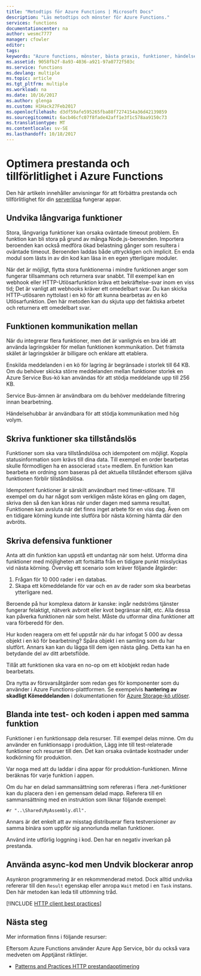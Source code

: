 ```yaml
---
title: "Metodtips för Azure Functions | Microsoft Docs"
description: "Läs metodtips och mönster för Azure Functions."
services: functions
documentationcenter: na
author: wesmc7777
manager: cfowler
editor: 
tags: 
keywords: "Azure functions, mönster, bästa praxis, funktioner, händelsebearbetning, webhooks, dynamiska beräkning, serverlösa arkitektur"
ms.assetid: 9058fb2f-8a93-4036-a921-97a0772f503c
ms.service: functions
ms.devlang: multiple
ms.topic: article
ms.tgt_pltfrm: multiple
ms.workload: na
ms.date: 10/16/2017
ms.author: glenga
ms.custom: H1Hack27Feb2017
ms.openlocfilehash: d3df59afe595265fba88f7274154a36d42139859
ms.sourcegitcommit: 6acb46cfc07f8fade42aff1e3f1c578aa9150c73
ms.translationtype: MT
ms.contentlocale: sv-SE
ms.lasthandoff: 10/18/2017
---
```

# <a name="optimize-the-performance-and-reliability-of-azure-functions"></a>Optimera prestanda och tillförlitlighet i Azure Functions

Den här artikeln innehåller anvisningar för att förbättra prestanda och tillförlitlighet för din [serverlösa](https://azure.microsoft.com/overview/serverless-computing/) fungerar appar. 


## <a name="avoid-long-running-functions"></a>Undvika långvariga funktioner

Stora, långvariga funktioner kan orsaka oväntade timeout problem. En funktion kan bli stora på grund av många Node.js-beroenden. Importera beroenden kan också medföra ökad belastning gånger som resultera i oväntade timeout. Beroenden laddas både uttryckligen och implicit. En enda modul som lästs in av din kod kan läsa in en egen ytterligare moduler.  

När det är möjligt, flytta stora funktionerna i mindre funktionen anger som fungerar tillsammans och returnera svar snabbt. Till exempel kan en webhook eller HTTP-Utlösarfunktion kräva ett bekräftelse-svar inom en viss tid; Det är vanligt att webhooks kräver ett omedelbart svar. Du kan skicka HTTP-utlösaren nyttolast i en kö för att kunna bearbetas av en kö Utlösarfunktion. Den här metoden kan du skjuta upp det faktiska arbetet och returnera ett omedelbart svar.


## <a name="cross-function-communication"></a>Funktionen kommunikation mellan

När du integrerar flera funktioner, men det är vanligtvis en bra idé att använda lagringsköer för mellan funktionen kommunikation.  Det främsta skälet är lagringsköer är billigare och enklare att etablera. 

Enskilda meddelanden i en kö för lagring är begränsade i storlek till 64 KB. Om du behöver skicka större meddelanden mellan funktioner storlek en Azure Service Bus-kö kan användas för att stödja meddelande upp till 256 KB.

Service Bus-ämnen är användbara om du behöver meddelande filtrering innan bearbetning.

Händelsehubbar är användbara för att stödja kommunikation med hög volym.


## <a name="write-functions-to-be-stateless"></a>Skriva funktioner ska tillståndslös 

Funktioner som ska vara tillståndslösa och idempotent om möjligt. Koppla statusinformation som krävs till dina data. Till exempel en order bearbetas skulle förmodligen ha en associerad `state` medlem. En funktion kan bearbeta en ordning som baseras på det aktuella tillståndet eftersom själva funktionen förblir tillståndslösa. 

Idempotent funktioner är särskilt användbart med timer-utlösare. Till exempel om du har något som verkligen måste köras en gång om dagen, skriva den så den kan köras när under dagen med samma resultat. Funktionen kan avsluta när det finns inget arbete för en viss dag. Även om en tidigare körning kunde inte slutföra bör nästa körning hämta där den avbröts.


## <a name="write-defensive-functions"></a>Skriva defensiva funktioner

Anta att din funktion kan uppstå ett undantag när som helst. Utforma dina funktioner med möjligheten att fortsätta från en tidigare punkt misslyckas vid nästa körning. Överväg ett scenario som kräver följande åtgärder:

1. Frågan för 10 000 rader i en databas.
2. Skapa ett kömeddelande för var och en av de rader som ska bearbetas ytterligare ned.
 
Beroende på hur komplexa datorn är kanske: ingår nedströms tjänster fungerar felaktigt, nätverk avbrott eller kvot begränsar nått, etc. Alla dessa kan påverka funktionen när som helst. Måste du utformar dina funktioner att vara förberedd för den.

Hur koden reagera om ett fel uppstår när du har infogat 5 000 av dessa objekt i en kö för bearbetning? Spåra objekt i en samling som du har slutfört. Annars kan kan du lägga till dem igen nästa gång. Detta kan ha en betydande del av ditt arbetsflöde. 

Tillåt att funktionen ska vara en no-op om ett köobjekt redan hade bearbetats.

Dra nytta av försvarsåtgärder som redan ges för komponenter som du använder i Azure Functions-plattformen. Se exempelvis **hantering av skadligt Kömeddelanden** i dokumentationen för [Azure Storage-kö utlöser](functions-bindings-storage-queue.md#trigger).
 

## <a name="dont-mix-test-and-production-code-in-the-same-function-app"></a>Blanda inte test- och koden i appen med samma funktion

Funktioner i en funktionsapp dela resurser. Till exempel delas minne. Om du använder en funktionsapp i produktion, Lägg inte till test-relaterade funktioner och resurser till den. Det kan orsaka oväntade kostnader under kodkörning för produktion.

Var noga med att du laddar i dina appar för produktion-funktionen. Minne beräknas för varje funktion i appen.

Om du har en delad sammansättning som refereras i flera .net-funktioner kan du placera den i en gemensam delad mapp. Referera till en sammansättning med en instruktion som liknar följande exempel: 

    #r "..\Shared\MyAssembly.dll". 

Annars är det enkelt att av misstag distribuerar flera testversioner av samma binära som uppför sig annorlunda mellan funktioner.

Använd inte utförlig loggning i kod. Den har en negativ inverkan på prestanda.



## <a name="use-async-code-but-avoid-blocking-calls"></a>Använda async-kod men Undvik blockerar anrop

Asynkron programmering är en rekommenderad metod. Dock alltid undvika refererar till den `Result` egenskap eller anropa `Wait` metod i en `Task` instans. Den här metoden kan leda till uttömning tråd.


[!INCLUDE [HTTP client best practices](../../includes/functions-http-client-best-practices.md)]

## <a name="next-steps"></a>Nästa steg
Mer information finns i följande resurser:

Eftersom Azure Functions använder Azure App Service, bör du också vara medveten om Apptjänst riktlinjer.
* [Patterns and Practices HTTP prestandaoptimering](https://docs.microsoft.com/azure/architecture/antipatterns/improper-instantiation/)

